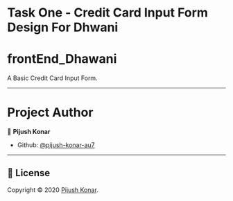 # Task One - Credit Card Input Form Design For Dhwani

# frontEnd_Dhawani

A Basic Credit Card Input Form.

---

# Project Author
👤 **Pijush Konar**

- Github: [@pijush-konar-au7](https://github.com/pijush-konar-au7)

---

 ## 📝 License

Copyright © 2020 [Pijush Konar](https://github.com/pijush-konar-au7).